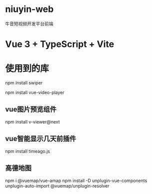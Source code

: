 # niuyin-web
牛音短视频开发平台前端

# Vue 3 + TypeScript + Vite

# 使用到的库

npm install swiper

npm install vue-video-player

## vue图片预览组件
npm install v-viewer@next

## vue智能显示几天前插件
npm install timeago.js

## 高德地图
npm i @vuemap/vue-amap
npm install -D unplugin-vue-components unplugin-auto-import @vuemap/unplugin-resolver

